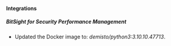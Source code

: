 #### Integrations
##### BitSight for Security Performance Management
- Updated the Docker image to: *demisto/python3:3.10.10.47713*.
